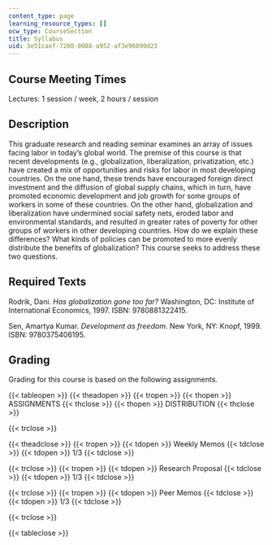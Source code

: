 ```yaml
---
content_type: page
learning_resource_types: []
ocw_type: CourseSection
title: Syllabus
uid: 3e51caef-7280-0088-a952-af3e96090d23
---
```


Course Meeting Times
--------------------

Lectures: 1 session / week, 2 hours / session

Description
-----------

This graduate research and reading seminar examines an array of issues facing labor in today’s global world. The premise of this course is that recent developments (e.g., globalization, liberalization, privatization, etc.) have created a mix of opportunities and risks for labor in most developing countries. On the one hand, these trends have encouraged foreign direct investment and the diffusion of global supply chains, which in turn, have promoted economic development and job growth for some groups of workers in some of these countries. On the other hand, globalization and liberalization have undermined social safety nets, eroded labor and environmental standards, and resulted in greater rates of poverty for other groups of workers in other developing countries. How do we explain these differences? What kinds of policies can be promoted to more evenly distribute the benefits of globalization? This course seeks to address these two questions.

Required Texts
--------------

Rodrik, Dani. _Has globalization gone too far?_ Washington, DC: Institute of International Economics, 1997. ISBN: 9780881322415.

Sen, Amartya Kumar. _Development as freedom._ New York, NY: Knopf, 1999. ISBN: 9780375406195.

Grading
-------

Grading for this course is based on the following assignments.

{{< tableopen >}}
 {{< theadopen >}}
{{< tropen >}}
{{< thopen >}}
ASSIGNMENTS
{{< thclose >}}
{{< thopen >}}
DISTRIBUTION
{{< thclose >}}

{{< trclose >}}

{{< theadclose >}}
{{< tropen >}}
{{< tdopen >}}
Weekly Memos
{{< tdclose >}}
{{< tdopen >}}
1/3
{{< tdclose >}}

{{< trclose >}}
{{< tropen >}}
{{< tdopen >}}
Research Proposal
{{< tdclose >}}
{{< tdopen >}}
1/3
{{< tdclose >}}

{{< trclose >}}
{{< tropen >}}
{{< tdopen >}}
Peer Memos
{{< tdclose >}}
{{< tdopen >}}
1/3
{{< tdclose >}}

{{< trclose >}}

{{< tableclose >}}